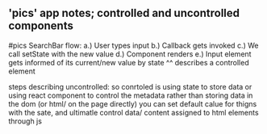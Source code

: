 ## 'pics' app notes; controlled and uncontrolled components

#pics  SearchBar flow:
a.) User types input
b.) Callback gets invoked
c.) We call setState with the new value
d.) Component renders
e.) Input element gets informed of its current/new value by state
^^ describes a controlled element

steps describing uncontrolled:
so conrtoled is using state to store data or using react component to control the metadata rather than storing data in the dom (or html/ on the page directly)
you can set default calue for thigns with the sate, and ultimatle control data/ content assigned to html elements through js
